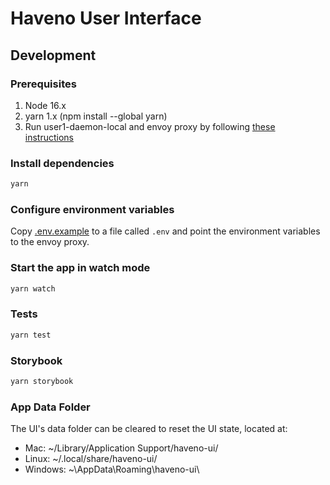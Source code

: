 # Haveno User Interface

## Development

### Prerequisites

1. Node 16.x
2. yarn 1.x (npm install --global yarn)
3. Run user1-daemon-local and envoy proxy by following [these instructions](https://github.com/haveno-dex/haveno-ts#run-tests)

### Install dependencies

```sh
yarn
```

### Configure environment variables

Copy [.env.example](./.env.example) to a file called `.env` and point the environment variables to the envoy proxy.

### Start the app in watch mode

```sh
yarn watch
```

### Tests

```sh
yarn test
```

### Storybook

```sh
yarn storybook
```

### App Data Folder

The UI's data folder can be cleared to reset the UI state, located at:

- Mac: ~/Library/Application Support/haveno-ui/
- Linux: ~/.local/share/haveno-ui/
- Windows: ~\AppData\Roaming\haveno-ui\